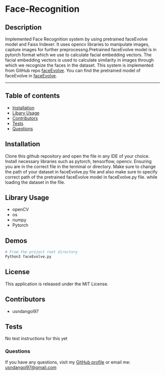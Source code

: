 # Face-Recognition

## Description
Implemented Face Recognition system by using pretrained faceEvolve model and Faiss Indexer. It uses opencv libraries to manipulate images, capture images for further preprocessng.Pretrained faceEvolve model is in pytorch format which we use to calculate facial embedding vectors. The facial embedding vectors is used to calculate similarity in images through which we recognize the faces in the dataset. This system is implemented from GitHub repo [faceEvolve](https://github.com/ZhaoJ9014/face.evoLVe). You can find the pretrained model of faceEvolve in [faceEvolve](https://github.com/ZhaoJ9014/face.evoLVe).

- - - - 

## Table of contents 

* [Installation](#installation)
* [Libary Usage](#usage)
* [Contributors](#contributors)
* [Tests](#tests)
* [Questions](#questions)

<a name="installation"></a>
## Installation 
Clone this github repository and open the file in any IDE of your choice. Install necessary libraries such as pytorch, tensorflow, opencv. Ensuring you are in the correct file in the terminal or directory. Make sure to change the path of your dataset in faceEvolve.py file and also make sure to specify correct path of the pretrained faceEvolve model in faceEvolve.py file. while loading the dataset in the file.

<a name="usage"></a>
## Library Usage
* openCV
* os
* numpy
* Pytorch


## Demos
```bash
# From the project root directory
Python3 faceEvolve.py
```


<a name="license"></a>
## License 
This application is released under the MIT License.


<a name="contributors"></a>
## Contributors 
* usndangol97


<a name="tests"></a>
## Tests 
No test instructions for this yet

<a name="questions"></a>
### Questions

If you have any questions, visit my [GitHub profile](https://www.github.com/usndangol97) or email me: usndangol97@gmail.com
